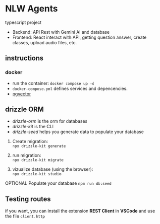 # NLW Agents
typescript project

- Backend: API Rest with Gemini AI and database
- Frontend: React interact with API, getting question answer, create classes, upload audio files, etc.

## instructions

### docker
- run the container: ``docker compose up -d``
- ``docker-compose.yml`` defines services and depencencies.
- [pgvector](https://hub.docker.com/r/pgvector/pgvector/tags)

## drizzle ORM
- *drizzle-orm* is the orm for databases
- *drizzle-kit* is the CLI
- *drizzle-seed* helps you generate data to populate your database

1. Create migration:  
    ``npx drizzle-kit generate``

2. run migration:  
``npx drizzle-kit migrate``  

3. vizualize database (using the browser):  
``npx drizzle-kit studio``

OPTIONAL
Populate your database
``npm run db:seed``

## Testing routes
if you want, you can install the extension **REST Client** in **VSCode** and use the file ``client.http``